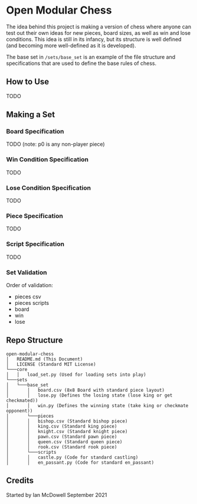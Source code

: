 # Open Modular Chess
The idea behind this project is making a version of chess where anyone can test out their own ideas for new pieces, board sizes, as well as win and lose conditions.
This idea is still in its infancy, but its structure is well defined (and becoming more well-defined as it is developed).

The base set in `/sets/base_set` is an example of the file structure and specifications that are used to define the base rules of chess.

## How to Use
TODO

## Making a Set
### Board Specification
TODO
(note: p0 is any non-player piece)
### Win Condition Specification
TODO
### Lose Condition Specification
TODO
### Piece Specification
TODO
### Script Specification
TODO

### Set Validation
Order of validation:
 * pieces csv
 * pieces scripts
 * board
 * win
 * lose


## Repo Structure
```
open-modular-chess  
│   README.md (This Document)
│   LICENSE (Standard MIT License)
└───core
│   │   load_set.py (Used for loading sets into play)
└───sets
│   └───base_set
│       │   board.csv (8x8 Board with standard piece layout)
│       │   lose.py (Defines the losing state (lose king or get checkmated))
│       │   win.py (Defines the winning state (take king or checkmate opponent))
│       └───pieces
│       │   bishop.csv (Standard bishop piece)
│       │   king.csv (Standard king piece)
│       │   knight.csv (Standard knight piece)
│       │   pawn.csv (Standard pawn piece)
│       │   queen.csv (Standard queen piece)
│       │   rook.csv (Standard rook piece)
│       └───scripts
│       │   castle.py (Code for standard castling)
│       │   en_passant.py (Code for standard en_passant)

```

## Credits
Started by Ian McDowell September 2021